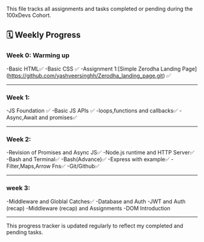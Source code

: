 This file tracks all assignments and tasks completed or pending during the 100xDevs Cohort.

## 🗓 Weekly Progress

### Week 0: Warming up
-Basic HTML✅
-Basic CSS ✅
-Assignment 1:[Simple Zerodha Landing Page] (https://github.com/yashveersinghh/Zerodha_landing_page.git) ✅

---

### Week 1:
-JS Foundation ✅
-Basic JS APIs ✅
-loops,functions and callbacks✅
-Async,Await and promises✅

---

### Week 2:
-Revision of Promises and Async JS✅
-Node.js runtime and HTTP Server✅
-Bash and Terminal✅
-Bash(Advance)✅
-Express with example✅
-Filter,Maps,Arrow Fns✅
-Git/Github✅

---

### week 3:
-Middleware and Globlal Catches✅
-Database and Auth
-JWT and Auth (recap)
-Middleware (recap) and Assignments
-DOM Introduction

---


This progress tracker is updated regularly to reflect my completed and pending tasks.
